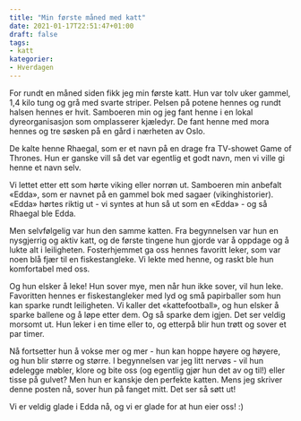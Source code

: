 ```yaml
---
title: "Min første måned med katt"
date: 2021-01-17T22:51:47+01:00
draft: false
tags:
- katt
kategorier:
- Hverdagen
---
```


For rundt en måned siden fikk jeg min første katt. Hun var tolv uker gammel, 1,4 kilo tung og grå med svarte striper. Pelsen på potene hennes og rundt halsen hennes er hvit.  Samboeren min og jeg fant henne i en lokal dyreorganisasjon som omplasserer kjæledyr. De fant henne med mora hennes og tre søsken på en gård i nærheten av Oslo.

De kalte henne Rhaegal, som er et navn på en drage fra TV-showet Game of Thrones. Hun er ganske vill så det var egentlig et godt navn, men vi ville gi henne et navn selv.

Vi lettet etter ett som hørte viking eller norrøn ut. Samboeren min anbefalt «Edda», som er navnet på en gammel bok med sagaer (vikinghistorier). «Edda» hørtes riktig ut - vi syntes at hun så ut som en «Edda» - og så Rhaegal ble Edda.

Men selvfølgelig var hun den samme katten. Fra begynnelsen var hun en nysgjerrig og aktiv katt, og de første tingene hun gjorde var å oppdage og å lukte alt i leiligheten. Fosterhjemmet ga oss hennes favoritt leker, som var noen blå fjær til en fiskestangleke. Vi lekte med henne, og raskt ble hun komfortabel med oss.

Og hun elsker å leke! Hun sover mye, men når hun ikke sover, vil hun leke. Favoritten hennes er fiskestangleker med lyd og små papirballer som hun kan sparke rundt leiligheten. Vi kaller det «kattefootball», og hun elsker å sparke ballene og å løpe etter dem. Og så sparke dem igjen. Det ser veldig morsomt ut. Hun leker i en time eller to, og etterpå blir hun trøtt og sover et par timer.

Nå fortsetter hun å vokse mer og mer - hun kan hoppe høyere og høyere, og hun blir større og større. I begynnelsen var jeg litt nervøs - vil hun ødelegge møbler, klore og bite oss (og egentlig gjør hun det av og til!) eller tisse på gulvet? Men hun er kanskje den perfekte katten. Mens jeg skriver denne posten nå, sover hun på fanget mitt. Det ser så søtt ut!

Vi er veldig glade i Edda nå, og vi er glade for at hun eier oss! :)  

